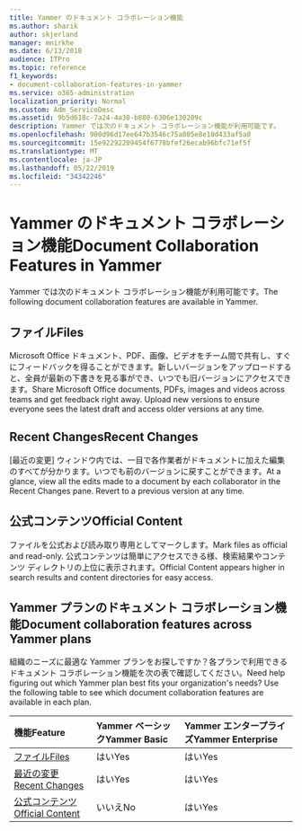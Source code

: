 ```yaml
---
title: Yammer のドキュメント コラボレーション機能
ms.author: sharik
author: skjerland
manager: mnirkhe
ms.date: 6/13/2018
audience: ITPro
ms.topic: reference
f1_keywords:
- document-collaboration-features-in-yammer
ms.service: o365-administration
localization_priority: Normal
ms.custom: Adm_ServiceDesc
ms.assetid: 9b5d618c-7a24-4a30-b880-6306e130209c
description: Yammer では次のドキュメント コラボレーション機能が利用可能です。
ms.openlocfilehash: 900d96d17ee647b3546c75a805e8e10d433af5a0
ms.sourcegitcommit: 15e92292209454f6778bfef26ecab96bfc71ef5f
ms.translationtype: MT
ms.contentlocale: ja-JP
ms.lasthandoff: 05/22/2019
ms.locfileid: "34342246"
---
```

# <a name="document-collaboration-features-in-yammer"></a><span data-ttu-id="854e5-103">Yammer のドキュメント コラボレーション機能</span><span class="sxs-lookup"><span data-stu-id="854e5-103">Document Collaboration Features in Yammer</span></span>

<span data-ttu-id="854e5-104">Yammer では次のドキュメント コラボレーション機能が利用可能です。</span><span class="sxs-lookup"><span data-stu-id="854e5-104">The following document collaboration features are available in Yammer.</span></span>
  
## <a name="files"></a><span data-ttu-id="854e5-105">ファイル</span><span class="sxs-lookup"><span data-stu-id="854e5-105">Files</span></span>
<span data-ttu-id="854e5-106"><a name="bkmk_Files"> </a></span><span class="sxs-lookup"><span data-stu-id="854e5-106"></span></span>

<span data-ttu-id="854e5-p101">Microsoft Office ドキュメント、PDF、画像、ビデオをチーム間で共有し、すぐにフィードバックを得ることができます。新しいバージョンをアップロードすると、全員が最新の下書きを見る事ができ、いつでも旧バージョンにアクセスできます。</span><span class="sxs-lookup"><span data-stu-id="854e5-p101">Share Microsoft Office documents, PDFs, images and videos across teams and get feedback right away. Upload new versions to ensure everyone sees the latest draft and access older versions at any time.</span></span>
  
## <a name="recent-changes"></a><span data-ttu-id="854e5-109">Recent Changes</span><span class="sxs-lookup"><span data-stu-id="854e5-109">Recent Changes</span></span>
<span data-ttu-id="854e5-110"><a name="bkmk_RecentChanges"> </a></span><span class="sxs-lookup"><span data-stu-id="854e5-110"></span></span>

<span data-ttu-id="854e5-p102">[最近の変更] ウィンドウ内では、一目で各作業者がドキュメントに加えた編集のすべてが分かります。いつでも前のバージョンに戻すことができます。</span><span class="sxs-lookup"><span data-stu-id="854e5-p102">At a glance, view all the edits made to a document by each collaborator in the Recent Changes pane. Revert to a previous version at any time.</span></span>
  
## <a name="official-content"></a><span data-ttu-id="854e5-113">公式コンテンツ</span><span class="sxs-lookup"><span data-stu-id="854e5-113">Official Content</span></span>
<span data-ttu-id="854e5-114"><a name="bkmk_OfficialContent"> </a></span><span class="sxs-lookup"><span data-stu-id="854e5-114"></span></span>

<span data-ttu-id="854e5-115">ファイルを公式および読み取り専用としてマークします。</span><span class="sxs-lookup"><span data-stu-id="854e5-115">Mark files as official and read-only.</span></span> <span data-ttu-id="854e5-116">公式コンテンツは簡単にアクセスできる様、検索結果やコンテンツ ディレクトリの上位に表示されます。</span><span class="sxs-lookup"><span data-stu-id="854e5-116">Official Content appears higher in search results and content directories for easy access.</span></span>
  
## <a name="document-collaboration-features-across-yammer-plans"></a><span data-ttu-id="854e5-117">Yammer プランのドキュメント コラボレーション機能</span><span class="sxs-lookup"><span data-stu-id="854e5-117">Document collaboration features across Yammer plans</span></span>
<span data-ttu-id="854e5-118"><a name="bkmk_OfficialContent"> </a></span><span class="sxs-lookup"><span data-stu-id="854e5-118"></span></span>

<span data-ttu-id="854e5-p104">組織のニーズに最適な Yammer プランをお探しですか？各プランで利用できるドキュメント コラボレーション機能を次の表で確認してください。</span><span class="sxs-lookup"><span data-stu-id="854e5-p104">Need help figuring out which Yammer plan best fits your organization's needs? Use the following table to see which document collaboration features are available in each plan.</span></span>
  
|<span data-ttu-id="854e5-121">**機能**</span><span class="sxs-lookup"><span data-stu-id="854e5-121">**Feature**</span></span>|<span data-ttu-id="854e5-122">**Yammer ベーシック**</span><span class="sxs-lookup"><span data-stu-id="854e5-122">**Yammer Basic**</span></span>|<span data-ttu-id="854e5-123">**Yammer エンタープライズ**</span><span class="sxs-lookup"><span data-stu-id="854e5-123">**Yammer Enterprise**</span></span>|
|:-----|:-----|:-----|
|[<span data-ttu-id="854e5-124">ファイル</span><span class="sxs-lookup"><span data-stu-id="854e5-124">Files</span></span>](document-collaboration-features-in-yammer.md#files) <br/> |<span data-ttu-id="854e5-125">はい</span><span class="sxs-lookup"><span data-stu-id="854e5-125">Yes</span></span>  <br/> |<span data-ttu-id="854e5-126">はい</span><span class="sxs-lookup"><span data-stu-id="854e5-126">Yes</span></span>  <br/> |
|[<span data-ttu-id="854e5-127">最近の変更</span><span class="sxs-lookup"><span data-stu-id="854e5-127">Recent Changes</span></span>](document-collaboration-features-in-yammer.md#recent-changes) <br/> |<span data-ttu-id="854e5-128">はい</span><span class="sxs-lookup"><span data-stu-id="854e5-128">Yes</span></span>  <br/> |<span data-ttu-id="854e5-129">はい</span><span class="sxs-lookup"><span data-stu-id="854e5-129">Yes</span></span>  <br/> |
|[<span data-ttu-id="854e5-130">公式コンテンツ</span><span class="sxs-lookup"><span data-stu-id="854e5-130">Official Content</span></span>](document-collaboration-features-in-yammer.md#official-content) <br/> |<span data-ttu-id="854e5-131">いいえ</span><span class="sxs-lookup"><span data-stu-id="854e5-131">No</span></span>  <br/> |<span data-ttu-id="854e5-132">はい</span><span class="sxs-lookup"><span data-stu-id="854e5-132">Yes</span></span>  <br/> |
   

